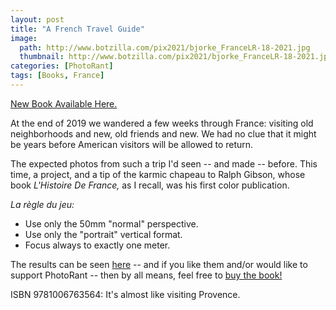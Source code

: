 ```yaml
---
layout: post
title: "A French Travel Guide"
image:
  path: http://www.botzilla.com/pix2021/bjorke_FranceLR-18-2021.jpg
  thumbnail: http://www.botzilla.com/pix2021/bjorke_FranceLR-18-2021.jpg
categories: [PhotoRant]
tags: [Books, France]
---
```


<a href="https://www.blurb.com/bookstore/invited/9247631/2b8eb21302616eabb8083ac1d7822724b8b74ada">New Book Available Here.</a>

<!--more-->

At the end of 2019 we wandered a few weeks through France: visiting old neighborhoods and new, old friends and new. We had no clue that it might be years before American visitors will be allowed to return.

The expected photos from such a trip I'd seen -- and made -- before. This time, a project, and a tip of the karmic chapeau to Ralph Gibson, whose book _L'Histoire De France,_ as I recall, was his first color publication.

_La règle du jeu:_

* Use only the 50mm "normal" perspective.
* Use only the "portrait" vertical format.
* Focus always to exactly one meter.

The results can be seen <a href="https://www.blurb.com/bookstore/invited/9247631/2b8eb21302616eabb8083ac1d7822724b8b74ada">here</a> -- and if you like them and/or would like to support PhotoRant -- then by all means, feel free to 
<a href="https://www.blurb.com/bookstore/invited/9247631/2b8eb21302616eabb8083ac1d7822724b8b74ada">buy the book!</a>

ISBN 9781006763564: It's almost like visiting Provence.

<!--
<iframe id="data-blurb-bookshare-10618096" data-bindattr-37="37"
		height="100%" data-bindattr-38="38"
		width="100%" data-bindattr-39="39"
		src="https://www.blurb.com/bookshare/app/index.html?bookId=10618096" data-bindattr-40="40"
		frameborder=0
		allowfullscreen=''
		onload='this.focus()'
		scrolling='no'>
		</iframe>

-->

